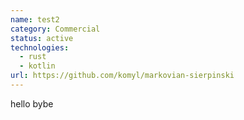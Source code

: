 ```yaml
---
name: test2
category: Commercial
status: active
technologies:
  - rust
  - kotlin
url: https://github.com/komyl/markovian-sierpinski
---
```

h﻿ello bybe